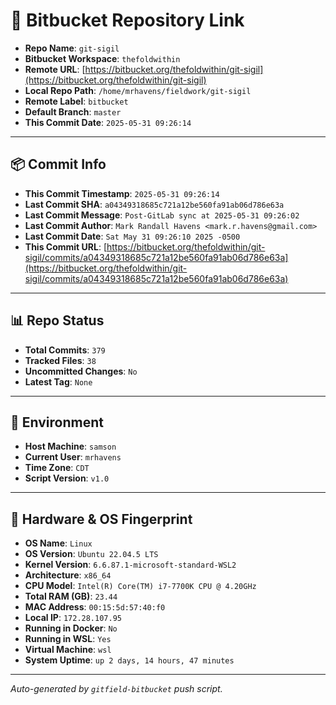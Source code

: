 # 🔗 Bitbucket Repository Link

- **Repo Name**: `git-sigil`
- **Bitbucket Workspace**: `thefoldwithin`
- **Remote URL**: [https://bitbucket.org/thefoldwithin/git-sigil](https://bitbucket.org/thefoldwithin/git-sigil)
- **Local Repo Path**: `/home/mrhavens/fieldwork/git-sigil`
- **Remote Label**: `bitbucket`
- **Default Branch**: `master`
- **This Commit Date**: `2025-05-31 09:26:14`

---

## 📦 Commit Info

- **This Commit Timestamp**: `2025-05-31 09:26:14`
- **Last Commit SHA**: `a04349318685c721a12be560fa91ab06d786e63a`
- **Last Commit Message**: `Post-GitLab sync at 2025-05-31 09:26:02`
- **Last Commit Author**: `Mark Randall Havens <mark.r.havens@gmail.com>`
- **Last Commit Date**: `Sat May 31 09:26:10 2025 -0500`
- **This Commit URL**: [https://bitbucket.org/thefoldwithin/git-sigil/commits/a04349318685c721a12be560fa91ab06d786e63a](https://bitbucket.org/thefoldwithin/git-sigil/commits/a04349318685c721a12be560fa91ab06d786e63a)

---

## 📊 Repo Status

- **Total Commits**: `379`
- **Tracked Files**: `38`
- **Uncommitted Changes**: `No`
- **Latest Tag**: `None`

---

## 🧭 Environment

- **Host Machine**: `samson`
- **Current User**: `mrhavens`
- **Time Zone**: `CDT`
- **Script Version**: `v1.0`

---

## 🧬 Hardware & OS Fingerprint

- **OS Name**: `Linux`
- **OS Version**: `Ubuntu 22.04.5 LTS`
- **Kernel Version**: `6.6.87.1-microsoft-standard-WSL2`
- **Architecture**: `x86_64`
- **CPU Model**: `Intel(R) Core(TM) i7-7700K CPU @ 4.20GHz`
- **Total RAM (GB)**: `23.44`
- **MAC Address**: `00:15:5d:57:40:f0`
- **Local IP**: `172.28.107.95`
- **Running in Docker**: `No`
- **Running in WSL**: `Yes`
- **Virtual Machine**: `wsl`
- **System Uptime**: `up 2 days, 14 hours, 47 minutes`

---

_Auto-generated by `gitfield-bitbucket` push script._
